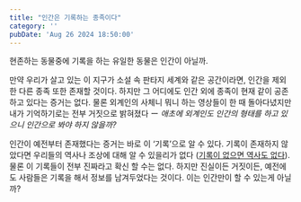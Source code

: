 ```yaml
---
title: "인간은 기록하는 종족이다"
category: ''
pubDate: 'Aug 26 2024 18:50:00'
---
```


현존하는 동물중에 기록을 하는 유일한 동물은 인간이 아닐까.

만약 우리가 살고 있는 이 지구가 소설 속 판타지 세계와 같은 공간이라면, 인간을 제외한 다른 종족 또한 존재할 것이다. 하지만 그 어디에도 인간 외에 종족이 현재 같이 공존하고 있다는 증거는 없다. 물론 외계인의 사체니 뭐니 하는 영상들이 한 때 돌아다녔지만 내가 기억하기로는 전부 거짓으로 밝혀졌다 ー *_애초에 외계인도 인간의 형태를 하고 있으니 인간으로 봐야 하지 않을까?_*

인간이 예전부터 존재했다는 증거는 바로 이 ‘기록’으로 알 수 있다. 기록이 존재하지 않았다면 우리들의 역사나 조상에 대해 알 수 있을리가 없다 ([기록이 없으면 역사도 없다](/note/기록이_없으면_역사도_없다)). 물론 이 기록들이 전부 진짜라고 확신 할 수는 없다. 하지만 진실이든 거짓이든, 예전에도 사람들은 기록을 해서 정보를 남겨두었다는 것이다. 이는 인간만이 할 수 있는게 아닐까?